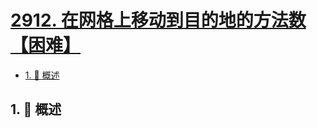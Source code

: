 # [2912. 在网格上移动到目的地的方法数【困难】](https://github.com/tnotesjs/TNotes.leetcode/tree/main/notes/2912.%20%E5%9C%A8%E7%BD%91%E6%A0%BC%E4%B8%8A%E7%A7%BB%E5%8A%A8%E5%88%B0%E7%9B%AE%E7%9A%84%E5%9C%B0%E7%9A%84%E6%96%B9%E6%B3%95%E6%95%B0%E3%80%90%E5%9B%B0%E9%9A%BE%E3%80%91)

<!-- region:toc -->

- [1. 📝 概述](#1--概述)

<!-- endregion:toc -->

## 1. 📝 概述
